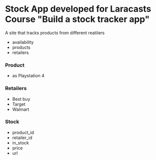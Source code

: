 # Stock App developed for Laracasts Course "Build a stock tracker app"

A site that tracks products from different reatilers

- availability
- products
- retailers

### Product

- as Playstation 4

### Retailers

- Best buy
- Target
- Walmart

### Stock

- product_id
- retailer_id
- in_stock
- price
- url
